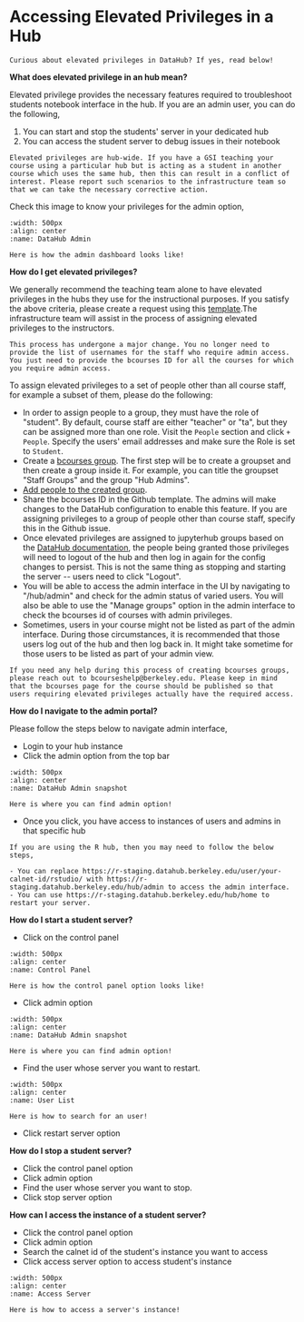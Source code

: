# Accessing Elevated Privileges in a Hub

```{note}
Curious about elevated privileges in DataHub? If yes, read below!

```

**What does elevated privilege in an hub mean?**

Elevated privilege provides the necessary features required to troubleshoot students notebook interface in the hub. If you are an admin user, you can do the following,

1. You can start and stop the students' server in your dedicated hub
2. You can access the student server to debug issues in their notebook

```{warning}
Elevated privileges are hub-wide. If you have a GSI teaching your course using a particular hub but is acting as a student in another course which uses the same hub, then this can result in a conflict of interest. Please report such scenarios to the infrastructure team so that we can take the necessary corrective action.
```

Check this image to know your privileges for the admin option,

```{figure} ../images/admin.png
:width: 500px
:align: center
:name: DataHub Admin

Here is how the admin dashboard looks like!
```

**How do I get elevated privileges?**

We generally recommend the teaching team alone to have elevated privileges in the hubs they use for the instructional purposes. If you satisfy the above criteria, please create a request using this [template](https://github.com/berkeley-dsep-infra/datahub/issues/new?assignees=&labels=support&template=admin_request.yml).The infrastructure team will assist in the process of assigning elevated privileges to the instructors.

```{note}
This process has undergone a major change. You no longer need to provide the list of usernames for the staff who require admin access. You just need to provide the bcourses ID for all the courses for which you require admin access.
```

To assign elevated privileges to a set of people other than all course staff, for example a subset of them, please do the following:
- In order to assign people to a group, they must have the role of "student". By default, course staff are either "teacher" or "ta", but they can be assigned more than one role. Visit the `People` section and click `+ People`. Specify the users' email addresses and make sure the Role is set to `Student`.
- Create a [bcourses group](https://community.canvaslms.com/t5/Instructor-Guide/How-do-I-manually-create-groups-in-a-group-set/ta-p/700). The first step will be to create a groupset and then create a group inside it. For example, you can title the groupset "Staff Groups" and the group "Hub Admins".
- [Add people to the created group](https://community.canvaslms.com/t5/Instructor-Guide/How-do-I-manually-assign-students-to-groups/ta-p/663).
- Share the bcourses ID in the Github template. The admins will make changes to the DataHub configuration to enable this feature. If you are assigning privileges to a group of people other than course staff, specify this in the Github issue.
- Once elevated privileges are assigned to jupyterhub groups based on the [DataHub documentation](https://docs.datahub.berkeley.edu/en/latest/admins/howto/course-config.html#assigning-scopes-to-roles), the people being granted those privileges will need to logout of the hub and then log in again for the config changes to persist. This is not the same thing as stopping and starting the server -- users need to click "Logout".
- You will be able to access the admin interface in the UI by navigating to "<Hub URL>/hub/admin" and check for the admin status of varied users. You will also be able to use the "Manage groups" option in the admin interface to check the bcourses id of courses with admin privileges.
- Sometimes, users in your course might not be listed as part of the admin interface. During those circumstances, it is recommended that those users log out of the hub and then log back in. It might take sometime for those users to be listed as part of your admin view.

```{note}
If you need any help during this process of creating bcourses groups, please reach out to bcourseshelp@berkeley.edu. Please keep in mind that the bcourses page for the course should be published so that users requiring elevated privileges actually have the required access. 
```

**How do I navigate to the admin portal?**

Please follow the steps below to navigate admin interface,

- Login to your hub instance
- Click the admin option from the top bar

```{figure} ../images/adminaccess.PNG
:width: 500px
:align: center
:name: DataHub Admin snapshot

Here is where you can find admin option!
```
- Once  you click, you have access to instances of users and admins in that specific hub

```{note}
If you are using the R hub, then you may need to follow the below steps,

- You can replace https://r-staging.datahub.berkeley.edu/user/your-calnet-id/rstudio/ with https://r-staging.datahub.berkeley.edu/hub/admin to access the admin interface.
- You can use https://r-staging.datahub.berkeley.edu/hub/home to restart your server.
```

**How do I start a student server?**

- Click on the control panel

```{figure} ../images/controlpanel.PNG
:width: 500px
:align: center
:name: Control Panel

Here is how the control panel option looks like!
```
- Click admin option

```{figure} ../images/adminaccess.PNG
:width: 500px
:align: center
:name: DataHub Admin snapshot

Here is where you can find admin option!
```
- Find the user whose server you want to restart.

```{figure} ../images/user.PNG
:width: 500px
:align: center
:name: User List

Here is how to search for an user!
```
- Click restart server option

**How do I stop a student server?**

- Click the control panel option
- Click admin option
- Find the user whose server you want to stop.
- Click stop server option

**How can I access the instance of a student server?**

- Click the control panel option
- Click admin option
- Search the calnet id of the student's instance you want to access
- Click access server option to access student's instance


```{figure} ../images/accessserver.PNG
:width: 500px
:align: center
:name: Access Server

Here is how to access a server's instance!
```
